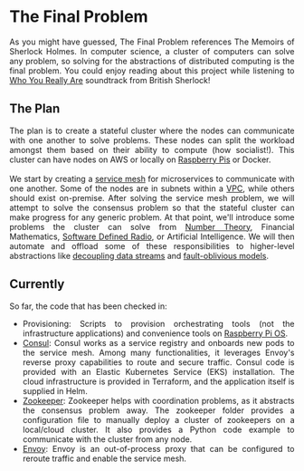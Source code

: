 # The Final Problem
<div align="justify"> As you might have guessed, The Final Problem references The Memoirs of Sherlock Holmes. In computer science, a cluster of computers can solve any problem, so solving for the abstractions of distributed computing is the final problem. You could enjoy reading about this project while listening to <a href="https://youtu.be/uorGmVFwNQI?si=qKTMRNN-vwvqRQkY">Who You Really Are</a> soundtrack from British Sherlock! </div>

## The Plan
<div align="justify">
The plan is to create a stateful cluster where the nodes can communicate with one another to solve problems. These nodes can split the workload amongst them based on their ability to compute (how socialist!). This cluster can have nodes on AWS or locally on <a href="https://www.raspberrypi.org/">Raspberry Pis</a> or Docker.
</div>
<br/>
<div align="justify">
We start by creating a <a href="https://en.wikipedia.org/wiki/Service_mesh">service mesh</a> for microservices to communicate with one another. Some of the nodes are in subnets within a <a href="https://en.wikipedia.org/wiki/Virtual_private_cloud">VPC</a>, while others should exist on-premise. After solving the service mesh problem, we will attempt to solve the consensus problem so that the stateful cluster can make progress for any generic problem. At that point, we'll introduce some problems the cluster can solve from <a href="https://en.wikipedia.org/wiki/Number_theory">Number Theory</a>, Financial Mathematics, <a href="https://en.wikipedia.org/wiki/Software-defined_radio">Software Defined Radio</a>, or Artificial Intelligence. We will then automate and offload some of these responsibilities to higher-level abstractions like <a href="https://kafka.apache.org/">decoupling data streams</a> and <a href="https://kafka.apache.org/(https://cadenceworkflow.io/)">fault-oblivious models</a>.
</div>

## Currently

So far, the code that has been checked in:
- <div align="justify"> Provisioning: Scripts to provision orchestrating tools (not the infrastructure applications) and convenience tools on <a href="https://www.raspberrypi.com/software/">Raspberry Pi OS</a>. </div>
- <div align="justify"> <a href="https://www.consul.io/">Consul</a>: Consul works as a service registry and onboards new pods to the service mesh. Among many functionalities, it leverages Envoy's reverse proxy capabilities to route and secure traffic. Consul code is provided with an Elastic Kubernetes Service (EKS) installation. The cloud infrastructure is provided in Terraform, and the application itself is supplied in Helm. </div>
- <div align="justify"> <a href="https://zookeeper.apache.org/">Zookeeper</a>: Zookeeper helps with coordination problems, as it abstracts the consensus problem away. The zookeeper folder provides a configuration file to manually deploy a cluster of zookeepers on a local/cloud cluster. It also provides a Python code example to communicate with the cluster from any node. </div>
- <div align="justify"> <a href="https://www.envoyproxy.io/">Envoy</a>: Envoy is an out-of-process proxy that can be configured to reroute traffic and enable the service mesh. </div>
